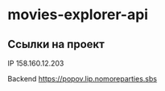 # movies-explorer-api

## Ссылки на проект

IP
158.160.12.203

Backend https://popov.lip.nomoreparties.sbs
